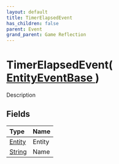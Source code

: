 ```yaml
---
layout: default
title: TimerElapsedEvent
has_children: false
parent: Event
grand_parent: Game Reflection
---
```

# TimerElapsedEvent( [ EntityEventBase ](/riftbreaker-wiki/docs/game-reflection/events/entity_event_base/) )
Description 

## Fields

| Type | Name |
|:----------|:--------------|
| [Entity](/riftbreaker-wiki/docs/game-reflection/classes/entity/) | Entity |
| [String](/riftbreaker-wiki/docs/game-reflection/components/string/) | Name |

